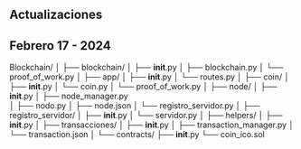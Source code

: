 Actualizaciones
-----------------
Febrero 17 - 2024
------------------
Blockchain/
│
├── blockchain/
│   ├── __init__.py
│   ├── blockchain.py
│   └── proof_of_work.py
│
├── app/
│   ├── __init__.py
│   └── routes.py
│
├── coin/
│   ├── __init__.py
│   └── coin.py
│   └── proof_of_work.py
│
├── node/
│   ├── __init__.py
│   ├── node_manager.py   
│   ├── nodo.py
│   ├── node.json
│   └── registro_servidor.py
│
├── registro_servidor/
│   ├── __init__.py
│   └── servidor.py
│
├── helpers/
│   ├── __init__.py
│
├── transacciones/
│   ├── __init__.py
│   ├── transaction_manager.py
│   └── transaction.json
│
└── contracts/
    ├── __init__.py
    └── coin_ico.sol
